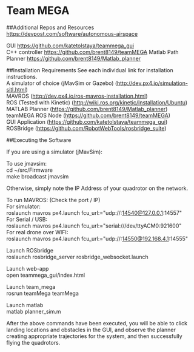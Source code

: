 # Team MEGA
##Additional Repos and Resources
https://devpost.com/software/autonomous-airspace

GUI https://github.com/katetolstaya/teammega_gui  
C++ controller https://github.com/brent8149/teamMEGA 
Matlab Path Planner https://github.com/brent8149/Matlab_planner 

##Installation Requirements
See each individual link for installation instructions.  
A simulator of choice (jMavSim or Gazebo) (http://dev.px4.io/simulation-sitl.html)  
MAVROS (http://dev.px4.io/ros-mavros-installation.html)  
ROS (Tested with Kinetic) (http://wiki.ros.org/kinetic/Installation/Ubuntu)  
MATLAB Planner (https://github.com/brent8149/Matlab_planner)  
teamMEGA ROS Node (https://github.com/brent8149/teamMEGA)  
GUI Application (https://github.com/katetolstaya/teammega_gui)  
ROSBridge (https://github.com/RobotWebTools/rosbridge_suite)  

##Executing the Software

If you are using a simulator (jMavSim):   

To use jmavsim:  
cd ~/src/Firmware  
make broadcast jmavsim  

Otherwise, simply note the IP Address of your quadrotor on the network.    

To run MAVROS: (Check the port / IP)  
For simulator:  
roslaunch mavros px4.launch fcu_url:="udp://:14540@127.0.0.1:14557"  
For Serial / USB:  
roslaunch mavros px4.launch fcu_url:="serial:///dev/ttyACM0:921600"  
For real drone over WIFI:  
roslaunch mavros px4.launch fcu_url:="udp://:14550@192.168.4.1:14555"  

Launch ROSbridge  
roslaunch rosbridge_server rosbridge_websocket.launch  

Launch web-app  
open teammega_gui/index.html  

Launch team_mega  
rosrun teamMega teamMega  

Launch matlab  
matlab planner_sim.m  

After the above commands have been executed, you will be able to click landing locations and obstacles in the GUI, and observe the planner creating appropriate trajectories for the system, and then successfully flying the quadrotors.  
